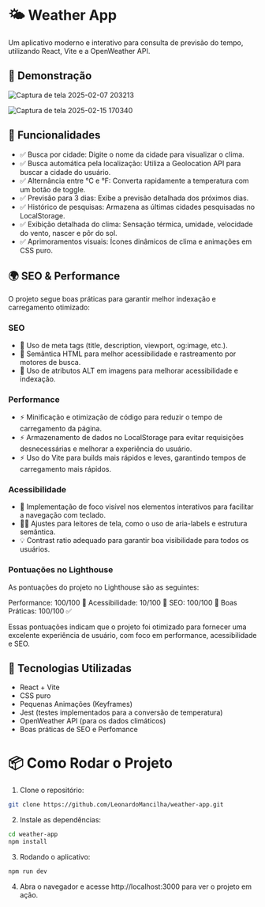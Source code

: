 # 🌤️ Weather App
Um aplicativo moderno e interativo para consulta de previsão do tempo, utilizando React, Vite e a OpenWeather API.

## 📸 Demonstração

![Captura de tela 2025-02-07 203213](https://github.com/user-attachments/assets/ec3054bd-a596-4a46-8856-252c29df75f8)

![Captura de tela 2025-02-15 170340](https://github.com/user-attachments/assets/6ba12400-8ec6-4617-b011-a505fe04535f)

## 📌 Funcionalidades
- ✅ Busca por cidade: Digite o nome da cidade para visualizar o clima.
- ✅ Busca automática pela localização: Utiliza a Geolocation API para buscar a cidade do usuário.
- ✅ Alternância entre °C e °F: Converta rapidamente a temperatura com um botão de toggle.
- ✅ Previsão para 3 dias: Exibe a previsão detalhada dos próximos dias.
- ✅ Histórico de pesquisas: Armazena as últimas cidades pesquisadas no LocalStorage.
- ✅ Exibição detalhada do clima: Sensação térmica, umidade, velocidade do vento, nascer e pôr do sol.
- ✅ Aprimoramentos visuais: Ícones dinâmicos de clima e animações em CSS puro.

## 🌍 SEO & Performance
O projeto segue boas práticas para garantir melhor indexação e carregamento otimizado:

### SEO
- 🔹 Uso de meta tags (title, description, viewport, og:image, etc.).
- 🔹 Semântica HTML para melhor acessibilidade e rastreamento por motores de busca.
- 🔹 Uso de atributos ALT em imagens para melhorar acessibilidade e indexação.

### Performance
- ⚡ Minificação e otimização de código para reduzir o tempo de carregamento da página.
- ⚡ Armazenamento de dados no LocalStorage para evitar requisições desnecessárias e melhorar a experiência do usuário.
- ⚡ Uso do Vite para builds mais rápidos e leves, garantindo tempos de carregamento mais rápidos.

### Acessibilidade
- 🔑 Implementação de foco visível nos elementos interativos para facilitar a navegação com teclado.
- 🧑‍🦯 Ajustes para leitores de tela, como o uso de aria-labels e estrutura semântica.
- 💡 Contrast ratio adequado para garantir boa visibilidade para todos os usuários.

### Pontuações no Lighthouse
As pontuações do projeto no Lighthouse são as seguintes:

Performance: 100/100 🚀
Acessibilidade: 10/100 🌟
SEO: 100/100 🏅
Boas Práticas: 100/100 ✅

Essas pontuações indicam que o projeto foi otimizado para fornecer uma excelente experiência de usuário, com foco em performance, acessibilidade e SEO.

## 🚀 Tecnologias Utilizadas
- React + Vite
- CSS puro 
- Pequenas Animações (Keyframes)
- Jest (testes implementados para a conversão de temperatura)
- OpenWeather API (para os dados climáticos)
- Boas práticas de SEO e Perfomance

# 📦 Como Rodar o Projeto
1. Clone o repositório:

```bash
git clone https://github.com/LeonardoMancilha/weather-app.git
```

2. Instale as dependências:

```bash
cd weather-app
npm install
```

3. Rodando o aplicativo:

```bash
npm run dev
```

4. Abra o navegador e acesse http://localhost:3000 para ver o projeto em ação.
